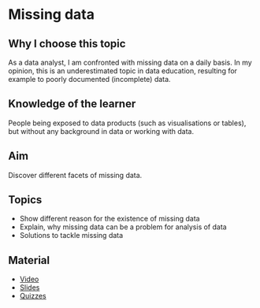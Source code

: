 # Missing data

## Why I choose this topic
As a data analyst, I am confronted with missing data on a daily basis. In my opinion, this is an underestimated topic in data education, resulting for example to poorly documented (incomplete) data. 

## Knowledge of the learner
People being exposed to data products (such as visualisations or tables), but without any background in data or working with data.

## Aim
Discover different facets of missing data. 

## Topics
- Show different reason for the existence of missing data
- Explain, why missing data can be a problem for analysis of data
- Solutions to tackle missing data

## Material

- [Video](youtube.com)
- [Slides](https://github.com/sinarueeger/teaching/blob/master/missing_data/slides_missing_data.pdf)
- [Quizzes](https://github.com/sinarueeger/teaching/blob/master/missing_data/quizzes_missing_data.pdf)

